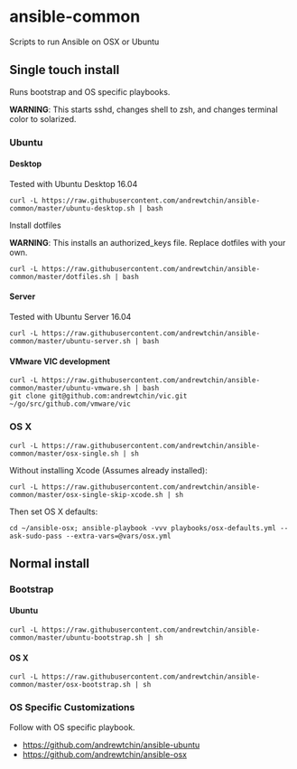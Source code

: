 # ansible-common

Scripts to run Ansible on OSX or Ubuntu

## Single touch install

Runs bootstrap and OS specific playbooks.


**WARNING**: This starts sshd, changes shell to zsh, and changes terminal color to solarized.

### Ubuntu

#### Desktop

Tested with Ubuntu Desktop 16.04

```
curl -L https://raw.githubusercontent.com/andrewtchin/ansible-common/master/ubuntu-desktop.sh | bash
```

Install dotfiles

**WARNING**: This installs an authorized_keys file. Replace dotfiles with your own.
```
curl -L https://raw.githubusercontent.com/andrewtchin/ansible-common/master/dotfiles.sh | bash
```

#### Server

Tested with Ubuntu Server 16.04

```
curl -L https://raw.githubusercontent.com/andrewtchin/ansible-common/master/ubuntu-server.sh | bash
```

#### VMware VIC development

```
curl -L https://raw.githubusercontent.com/andrewtchin/ansible-common/master/ubuntu-vmware.sh | bash
git clone git@github.com:andrewtchin/vic.git ~/go/src/github.com/vmware/vic
```

### OS X

```
curl -L https://raw.githubusercontent.com/andrewtchin/ansible-common/master/osx-single.sh | sh
```

Without installing Xcode (Assumes already installed):
```
curl -L https://raw.githubusercontent.com/andrewtchin/ansible-common/master/osx-single-skip-xcode.sh | sh
```

Then set OS X defaults:
```
cd ~/ansible-osx; ansible-playbook -vvv playbooks/osx-defaults.yml --ask-sudo-pass --extra-vars=@vars/osx.yml
```

## Normal install

### Bootstrap

#### Ubuntu

```
curl -L https://raw.githubusercontent.com/andrewtchin/ansible-common/master/ubuntu-bootstrap.sh | sh
```

#### OS X

```
curl -L https://raw.githubusercontent.com/andrewtchin/ansible-common/master/osx-bootstrap.sh | sh
```

### OS Specific Customizations

Follow with OS specific playbook.
* https://github.com/andrewtchin/ansible-ubuntu
* https://github.com/andrewtchin/ansible-osx

